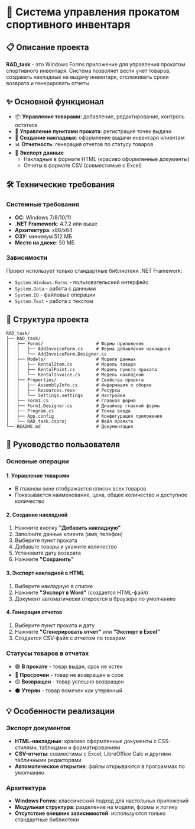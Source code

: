 # 🎿 Система управления прокатом спортивного инвентаря

## 📋 Описание проекта

**RAD_task** - это Windows Forms приложение для управления прокатом спортивного инвентаря. Система позволяет вести учет товаров, создавать накладные на выдачу инвентаря, отслеживать сроки возврата и генерировать отчеты.

## ✨ Основной функционал

- 📦 **Управление товарами**: добавление, редактирование, контроль остатков
- 🏢 **Управление пунктами проката**: регистрация точек выдачи
- 📝 **Создание накладных**: оформление выдачи инвентаря клиентам
- 📊 **Отчетность**: генерация отчетов по статусу товаров
- 💾 **Экспорт данных**: 
  - Накладные в формате HTML (красиво оформленные документы)
  - Отчеты в формате CSV (совместимые с Excel)

## 🛠 Технические требования

### Системные требования
- **ОС**: Windows 7/8/10/11
- **.NET Framework**: 4.7.2 или выше
- **Архитектура**: x86/x64
- **ОЗУ**: минимум 512 МБ
- **Место на диске**: 50 МБ

### Зависимости
Проект использует только стандартные библиотеки .NET Framework:
- `System.Windows.Forms` - пользовательский интерфейс
- `System.Data` - работа с данными
- `System.IO` - файловые операции
- `System.Text` - работа с текстом

## 📁 Структура проекта

```
RAD_task/
├── RAD_task/
│   ├── Forms/                    # Формы приложения
│   │   ├── AddInvoiceForm.cs     # Форма добавления накладной
│   │   └── AddInvoiceForm.Designer.cs
│   ├── Models/                   # Модели данных
│   │   ├── RentalItem.cs         # Модель товара
│   │   ├── RentalPoint.cs        # Модель пункта проката
│   │   └── RentalInvoice.cs      # Модель накладной
│   ├── Properties/               # Свойства проекта
│   │   ├── AssemblyInfo.cs       # Информация о сборке
│   │   ├── Resources.resx        # Ресурсы
│   │   └── Settings.settings     # Настройки
│   ├── Form1.cs                  # Главная форма
│   ├── Form1.Designer.cs         # Дизайнер главной формы
│   ├── Program.cs                # Точка входа
│   ├── App.config                # Конфигурация приложения
│   └── RAD_task.csproj           # Файл проекта
└── README.md                     # Документация
```

## 📖 Руководство пользователя

### Основные операции

#### 1. Управление товарами
- В главном окне отображается список всех товаров
- Показывается наименование, цена, общее количество и доступное количество

#### 2. Создание накладной
1. Нажмите кнопку **"Добавить накладную"**
2. Заполните данные клиента (имя, телефон)
3. Выберите пункт проката
4. Добавьте товары и укажите количество
5. Установите дату возврата
6. Нажмите **"Сохранить"**

#### 3. Экспорт накладной в HTML
1. Выберите накладную в списке
2. Нажмите **"Экспорт в Word"** (создается HTML-файл)
3. Документ автоматически откроется в браузере по умолчанию

#### 4. Генерация отчетов
1. Выберите пункт проката и дату
2. Нажмите **"Сгенерировать отчет"** или **"Экспорт в Excel"**
3. Создается CSV-файл с отчетом по товарам

### Статусы товаров в отчетах
- 🟢 **В прокате** - товар выдан, срок не истек
- 🔴 **Просрочен** - товар не возвращен в срок
- 🟡 **Возвращен** - товар успешно возвращен
- ⚫ **Утерян** - товар помечен как утерянный

## 💡 Особенности реализации

### Экспорт документов
- **HTML-накладные**: красиво оформленные документы с CSS-стилями, таблицами и форматированием
- **CSV-отчеты**: совместимы с Excel, LibreOffice Calc и другими табличными редакторами
- **Автоматическое открытие**: файлы открываются в программах по умолчанию

### Архитектура
- **Windows Forms**: классический подход для настольных приложений
- **Модульная структура**: разделение на модели, формы и логику
- **Отсутствие внешних зависимостей**: используются только стандартные библиотеки

